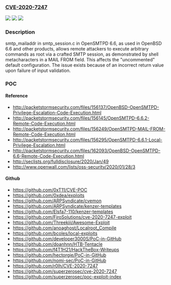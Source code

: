 ### [CVE-2020-7247](https://cve.mitre.org/cgi-bin/cvename.cgi?name=CVE-2020-7247)
![](https://img.shields.io/static/v1?label=Product&message=n%2Fa&color=blue)
![](https://img.shields.io/static/v1?label=Version&message=n%2Fa&color=blue)
![](https://img.shields.io/static/v1?label=Vulnerability&message=n%2Fa&color=brighgreen)

### Description

smtp_mailaddr in smtp_session.c in OpenSMTPD 6.6, as used in OpenBSD 6.6 and other products, allows remote attackers to execute arbitrary commands as root via a crafted SMTP session, as demonstrated by shell metacharacters in a MAIL FROM field. This affects the "uncommented" default configuration. The issue exists because of an incorrect return value upon failure of input validation.

### POC

#### Reference
- http://packetstormsecurity.com/files/156137/OpenBSD-OpenSMTPD-Privilege-Escalation-Code-Execution.html
- http://packetstormsecurity.com/files/156145/OpenSMTPD-6.6.2-Remote-Code-Execution.html
- http://packetstormsecurity.com/files/156249/OpenSMTPD-MAIL-FROM-Remote-Code-Execution.html
- http://packetstormsecurity.com/files/156295/OpenSMTPD-6.6.1-Local-Privilege-Escalation.html
- http://packetstormsecurity.com/files/162093/OpenBSD-OpenSMTPD-6.6-Remote-Code-Execution.html
- http://seclists.org/fulldisclosure/2020/Jan/49
- http://www.openwall.com/lists/oss-security/2020/01/28/3

#### Github
- https://github.com/0xT11/CVE-POC
- https://github.com/0xdea/exploits
- https://github.com/ARPSyndicate/cvemon
- https://github.com/ARPSyndicate/kenzer-templates
- https://github.com/Elsfa7-110/kenzer-templates
- https://github.com/FiroSolutions/cve-2020-7247-exploit
- https://github.com/Threekiii/Awesome-Exploit
- https://github.com/anoaghost/Localroot_Compile
- https://github.com/bcoles/local-exploits
- https://github.com/developer3000S/PoC-in-GitHub
- https://github.com/doanhnn/HTB-Tentacle
- https://github.com/f4T1H21/HackTheBox-Writeups
- https://github.com/hectorgie/PoC-in-GitHub
- https://github.com/nomi-sec/PoC-in-GitHub
- https://github.com/r0lh/CVE-2020-7247
- https://github.com/superzerosec/cve-2020-7247
- https://github.com/superzerosec/poc-exploit-index

